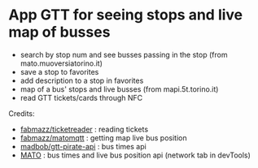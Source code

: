 # App GTT for seeing stops and live map of busses

- search by stop num and see busses passing in the stop (from mato.muoversiatorino.it)
- save a stop to favorites
- add description to a stop in favorites
- map of a bus' stops and live busses (from mapi.5t.torino.it)
- read GTT tickets/cards through NFC


Credits: 
- [fabmazz/ticketreader](https://github.com/fabmazz/ticketreader) : reading tickets
- [fabmazz/matomqtt](https://github.com/fabmazz/matomqtt)  : getting map live bus position
- [madbob/gtt-pirate-api](https://github.com/madbob/gtt-pirate-api) : bus times api
- [MATO](https://mato.muoversiatorino.it/) : bus times and live bus position api (network tab in devTools)
